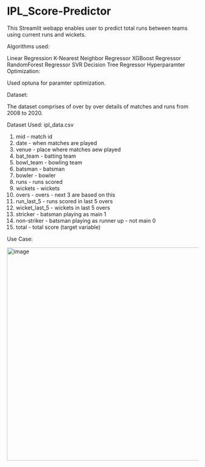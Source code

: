 # IPL_Score-Predictor
This Streamlit webapp enables user to predict total runs between teams using current runs and wickets.

Algorithms used:

Linear Regression
K-Nearest Neighbor Regressor
XGBoost Regressor
RandomForest Regressor
SVR
Decision Tree Regressor
Hyperparamter Optimization:

Used optuna for paramter optimization.

Dataset:

The dataset comprises of over by over details of matches and runs from 2008 to 2020.

Dataset Used: ipl_data.csv

1. mid - match id
2. date - when matches are played
3. venue - place where matches aew played
4. bat_team - batting team
5. bowl_team - bowling team
6. batsman - batsman
7. bowler - bowler
8. runs - runs scored
9. wickets - wickets
10. overs - overs - next 3 are based on this
11. run_last_5 - runs scored in last 5 overs
12. wicket_last_5 - wickets in last 5 overs
13. stricker - batsman playing as main 1
14. non-striker - batsman playing as runner up - not main 0
15. total - total score (target variable)


Use Case:

<img width="560" alt="image" src="https://github.com/lizzz25/IPL_Score-Predictor/assets/92105352/6115e0de-6d64-4582-a871-e3dd6b15f80b">

